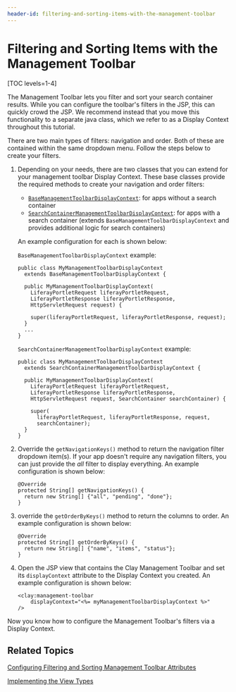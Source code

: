 ```yaml
---
header-id: filtering-and-sorting-items-with-the-management-toolbar
---
```


# Filtering and Sorting Items with the Management Toolbar

[TOC levels=1-4]

The Management Toolbar lets you filter and sort your search container results. 
While you can configure the toolbar's filters in the JSP, this can quickly crowd 
the JSP. We recommend instead that you move this functionality to a separate 
java class, which we refer to as a Display Context throughout this tutorial.  

There are two main types of filters: navigation and order. Both of these are 
contained within the same dropdown menu. Follow the steps below to create your 
filters.

1.  Depending on your needs, there are two classes that you can extend for your 
    management toolbar Display Context. These base classes provide the required 
    methods to create your navigation and order filters: 
    
    - [`BaseManagementToolbarDisplayContext`](https://github.com/liferay/liferay-portal/blob/7.1.x/modules/apps/frontend-taglib/frontend-taglib-clay/src/main/java/com/liferay/frontend/taglib/clay/servlet/taglib/display/context/BaseManagementToolbarDisplayContext.java): 
      for apps without a search container
    - [`SearchContainerManagementToolbarDisplayContext`](https://github.com/liferay/liferay-portal/blob/7.1.x/modules/apps/frontend-taglib/frontend-taglib-clay/src/main/java/com/liferay/frontend/taglib/clay/servlet/taglib/display/context/SearchContainerManagementToolbarDisplayContext.java): 
      for apps with a search container (extends 
      `BaseManagementToolbarDisplayContext` and provides additional logic for 
      search containers)

    An example configuration for each is shown below:
    
    `BaseManagementToolbarDisplayContext` example:

        public class MyManagementToolbarDisplayContext
          extends BaseManagementToolbarDisplayContext {

          public MyManagementToolbarDisplayContext(
            LiferayPortletRequest liferayPortletRequest,
            LiferayPortletResponse liferayPortletResponse,
            HttpServletRequest request) {

            super(liferayPortletRequest, liferayPortletResponse, request);
          }
          ...
        }

    `SearchContainerManagementToolbarDisplayContext` example:

        public class MyManagementToolbarDisplayContext
          extends SearchContainerManagementToolbarDisplayContext {

          public MyManagementToolbarDisplayContext(
            LiferayPortletRequest liferayPortletRequest,
            LiferayPortletResponse liferayPortletResponse,
            HttpServletRequest request, SearchContainer searchContainer) {

            super(
              liferayPortletRequest, liferayPortletResponse, request,
              searchContainer);
          }
        }

2.  Override the `getNavigationKeys()` method to return the navigation filter 
    dropdown item(s). If your app doesn't require any navigation filters, you 
    can just provide the *all* filter to display everything. An example 
    configuration is shown below:

        @Override
        protected String[] getNavigationKeys() {
          return new String[] {"all", "pending", "done"};
        }

3.  override the `getOrderByKeys()` method to return the columns to order. An 
    example configuration is shown below:

        @Override
        protected String[] getOrderByKeys() {
          return new String[] {"name", "items", "status"};
        }

4.  Open the JSP view that contains the Clay Management Toolbar and set its 
    `displayContext` attribute to the Display Context you created. An example 
    configuration is shown below:

        <clay:management-toolbar
        	displayContext="<%= myManagementToolbarDisplayContext %>"
        />
        
Now you know how to configure the Management Toolbar's filters via a Display 
Context. 

## Related Topics

[Configuring Filtering and Sorting Management Toolbar Attributes](/docs/7-1/tutorials/-/knowledge_base/t/clay-management-toolbar#filtering-and-sorting-search-results)

[Implementing the View Types](/docs/7-1/tutorials/-/knowledge_base/t/implementing-the-view-types)
